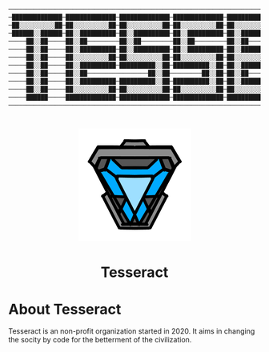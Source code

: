 ```
────────────────────────────────────────────────────────────────────────────────────────────────────────────────────────────────────────────
─██████████████─██████████████─██████████████─██████████████─██████████████─████████████████───██████████████─██████████████─██████████████─
─██░░░░░░░░░░██─██░░░░░░░░░░██─██░░░░░░░░░░██─██░░░░░░░░░░██─██░░░░░░░░░░██─██░░░░░░░░░░░░██───██░░░░░░░░░░██─██░░░░░░░░░░██─██░░░░░░░░░░██─
─██████░░██████─██░░██████████─██░░██████████─██░░██████████─██░░██████████─██░░████████░░██───██░░██████░░██─██░░██████████─██████░░██████─
─────██░░██─────██░░██─────────██░░██─────────██░░██─────────██░░██─────────██░░██────██░░██───██░░██──██░░██─██░░██─────────────██░░██─────
─────██░░██─────██░░██████████─██░░██████████─██░░██████████─██░░██████████─██░░████████░░██───██░░██████░░██─██░░██─────────────██░░██─────
─────██░░██─────██░░░░░░░░░░██─██░░░░░░░░░░██─██░░░░░░░░░░██─██░░░░░░░░░░██─██░░░░░░░░░░░░██───██░░░░░░░░░░██─██░░██─────────────██░░██─────
─────██░░██─────██░░██████████─██████████░░██─██████████░░██─██░░██████████─██░░██████░░████───██░░██████░░██─██░░██─────────────██░░██─────
─────██░░██─────██░░██─────────────────██░░██─────────██░░██─██░░██─────────██░░██──██░░██─────██░░██──██░░██─██░░██─────────────██░░██─────
─────██░░██─────██░░██████████─██████████░░██─██████████░░██─██░░██████████─██░░██──██░░██████─██░░██──██░░██─██░░██████████─────██░░██─────
─────██░░██─────██░░░░░░░░░░██─██░░░░░░░░░░██─██░░░░░░░░░░██─██░░░░░░░░░░██─██░░██──██░░░░░░██─██░░██──██░░██─██░░░░░░░░░░██─────██░░██─────
─────██████─────██████████████─██████████████─██████████████─██████████████─██████──██████████─██████──██████─██████████████─────██████─────
────────────────────────────────────────────────────────────────────────────────────────────────────────────────────────────────────────────
```





# <p align="center">  <img src="https://github.com/tesseract-org/about/blob/main/resources/icon.png" alt="Tesseract"/> 
	
# <p align="center"> Tesseract </p>
</p>

			       
 
# About Tesseract
Tesseract is an non-profit organization started in 2020. It aims in changing the socity by code for the betterment of the civilization.

